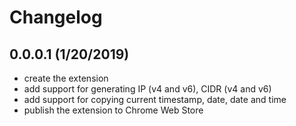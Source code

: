 # Changelog

## 0.0.0.1 (1/20/2019)

- create the extension
- add support for generating IP (v4 and v6), CIDR (v4 and v6)
- add support for copying current timestamp, date, date and time
- publish the extension to Chrome Web Store

